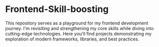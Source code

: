 # Frontend-Skill-boosting
This repository serves as a playground for my frontend development journey. I'm revisiting and strengthening my core skills while diving into cutting-edge technologies.  Here you'll find projects demonstrating my exploration of modern frameworks, libraries, and best practices.
